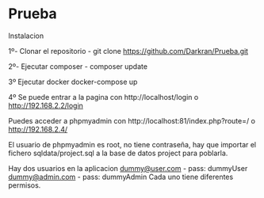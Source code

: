 # Prueba
Instalacion

1º- Clonar el repositorio - 
git clone https://github.com/Darkran/Prueba.git

2º- Ejecutar composer - 
composer update

3º Ejecutar docker
docker-compose up

4º Se puede entrar a la pagina con http://localhost/login o http://192.168.2.2/login 

Puedes acceder a phpmyadmin con http://localhost:81/index.php?route=/ o http://192.168.2.4/

El usuario de phpmyadmin es root, no tiene contraseña, hay que importar el fichero sqldata/project.sql a la base de datos project para poblarla.

Hay dos usuarios en la aplicacion
dummy@user.com - pass: dummyUser
dummy@admin.com - pass: dummyAdmin
Cada uno tiene diferentes permisos.
